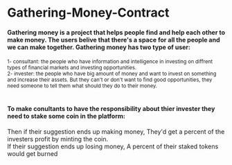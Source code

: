# Gathering-Money-Contract

<h4><b>
Gathering money is a project that helps people find and help each other to make money. The users belive that there's a space for all the people and we can make together.
Gathering money has two type of user:
</b></h4>
<small>
1- consultant: the people who have information and intelligence in investing on diffrent types of financial markets and investing opportunities.<br />
2- invester: the people who have big amount of money and want to invest on something and increase their assets. But they can't or don't want to find good opportunities, they need someone to tell them what should they do to their money.
</small>
<br />
<br />
<h4><b>
To make conultants to have the responsibility about thier invester they need to stake some coin in the platform:
</b></h4>
Then if their suggestion ends up making money, They'd get a percent of the investers profit by minting the coin.
<br />
If their suggestion ends up losing money, A percent of their staked tokens would get burned
